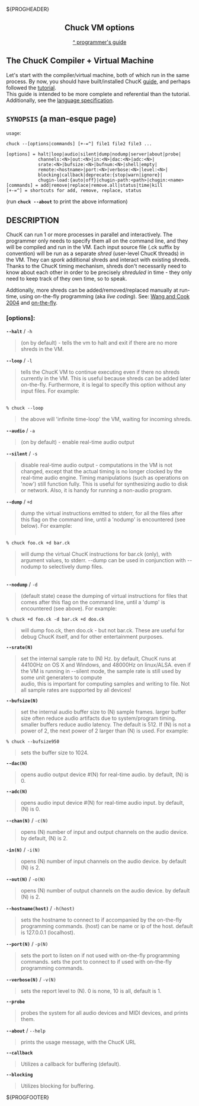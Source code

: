${PROGHEADER}

<center>

## Chuck VM options
[^ programmer's guide](./index.md)

</center>


## The ChucK Compiler + Virtual Machine
Let's start with the compiler/virtual machine, both of which run in the 
same process.  By now, you should have built/installed ChucK 
[guide](../build/index.md), and perhaps followed the [tutorial](../tutorial.md).  
This guide is intended to be more complete and referential than the tutorial.  
Additionally, see the [language specification](../language/index.md).

<a id="options"></a>

## `SYNOPSIS` (a man-esque page)

`usage`:

```shell
chuck --[options|commands] [+-=^] file1 file2 file3 ...

[options] = halt|loop|audio|silent|dump|nodump|server|about|probe|
            channels:<N>|out:<N>|in:<N>|dac:<N>|adc:<N>|
            srate:<N>|bufsize:<N>|bufnum:<N>|shell|empty|
            remote:<hostname>|port:<N>|verbose:<N>|level:<N>|
            blocking|callback|deprecate:{stop|warn|ignore}|
            chugin-load:{auto|off}|chugin-path:<path>|chugin:<name>
[commands] = add|remove|replace|remove.all|status|time|kill
[+-=^] = shortcuts for add, remove, replace, status
```

(run __`chuck --about`__ to print the above information)

## DESCRIPTION

ChucK can run 1 or more processes in parallel and interactively.  The 
programmer only needs to specify them all on the command line, and they 
will be compiled and run in the VM.  Each input source file (.ck suffix by 
convention) will be run as a separate _shred_ (user-level ChucK threads) 
in the VM.  They can _spork_ additional shreds and interact with 
existing shreds.  Thanks to the ChucK timing mechanism, shreds don't 
necessarily need to know about each other in order to be precisely 
_shreduled_ in time - they only need to keep track of they own time, so 
to speak. 

Addtionally, more shreds can be added/removed/replaced manually at 
run-time, using on-the-fly programming (aka _live coding_). 
See: [Wang and Cook 2004](../publications.md) and 
[on-the-fly](http://on-the-fly.cs.princeton.edu/).

### [options]:

__`--halt`__ / `-h`
> (on by default) - tells the vm to halt and exit if there are no more 
> shreds in the VM.

__`--loop`__ / `-l`
> tells the ChucK VM to continue executing even if there no shreds 
> currently in the VM.  This is useful because shreds can be added 
> later on-the-fly.  Furthermore, it is legal to specify this 
> option without any input files.  For example: <br /><br />

```shell
% chuck --loop
```
> the above will 'infinite time-loop' the VM, waiting for incoming shreds. 

__`--audio`__ / `-a`
> (on by default) - enable real-time audio output

__`--silent`__ / `-s`
> disable real-time audio output - computations in the VM is not 
> changed, except that the actual timing is no longer clocked by 
> the real-time audio engine.  Timing manipulations (such as 
> operations on 'now') still function fully.  This is useful for 
> synthesizing audio to disk or network.  Also, it is handy for 
> running a non-audio program.

__`--dump`__ / `+d`
> dump the virtual instructions emitted to stderr, for all the 
> files after this flag on the command line, until a 'nodump' is 
> encountered (see below).  For example: <br /><br />
```shell
% chuck foo.ck +d bar.ck
```
> will dump the virtual ChucK instructions for bar.ck (only), with 
> argument values, to stderr.  --dump can be used in conjunction 
> with --nodump to selectively dump files. <br /><br />

__`--nodump`__ / `-d`
> (default state) cease the dumping of virtual instructions for 
> files that comes after this flag on the command line, until a 
> 'dump' is encountered (see above).  For example:
```shell
% chuck +d foo.ck -d bar.ck +d doo.ck
```
> will dump foo.ck, then doo.ck - but not bar.ck.
> These are useful for debug ChucK itself, and for other 
> entertainment purposes. 

__`--srate(N)`__
> set the internal sample rate to (N) Hz.  by default,
> ChucK runs at 44100Hz on OS X and Windows, and 48000Hz on 
> linux/ALSA.  even if the VM is running in --silent mode, the 
> sample rate is still used by some unit generaters to compute  
> audio, this is important for computing samples and writing to 
> file.  Not all sample rates are supported by all devices!

__`--bufsize(N)`__
> set the internal audio buffer size to (N) sample frames.  larger 
> buffer size often reduce audio artifacts due to system/program 
> timing.  smaller buffers reduce audio latency.  The default is 
> 512.  If (N) is not a power of 2, the next power of 2 larger than 
> (N) is used.  For example:
```shell
% chuck --bufsize950
```
> sets the buffer size to 1024.

__`--dac(N)`__
> opens audio output device #(N) for real-time audio.  by default, (N) is 0.

__`--adc(N)`__
> opens audio input device #(N) for real-time audio input.  by default, (N) is 0.

__`--chan(N)`__ / `-c(N)`
> opens (N) number of input and output channels on the audio device. by default, (N) is 2. 

__`-in(N)`__  / `-i(N)`
> opens (N) number of input channels on the audio device. by default (N) is 2. 

__`--out(N)`__ / `-o(N)`
> opens (N) number of output channels on the audio device. by default (N) is 2. 

__`--hostname(host)`__ / `-h(host)`
> sets the hostname to connect to if accompanied by the on-the-fly programming commands.
> (host) can be name or ip of the host.  default is 127.0.0.1 (localhost).

__`--port(N)`__ / `-p(N)`
> sets the port to listen on if not used with on-the-fly programming commands.
> sets the port to connect to if used with on-the-fly programming commands.

__`--verbose(N)`__ / `-v(N)`
> sets the report level to (N). 0 is none, 10 is all, default is 1.

__`--probe`__
> probes the system for all audio devices and MIDI devices, and prints them.

__`--about`__ / `--help`
> prints the usage message, with the ChucK URL

__`--callback`__
> Utilizes a callback for buffering (default). 

__`--blocking`__
> Utilizes blocking for buffering.

${PROGFOOTER}

